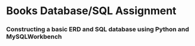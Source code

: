 # Books Database/SQL Assignment
 
### Constructing a basic ERD and SQL database using Python and MySQLWorkbench

